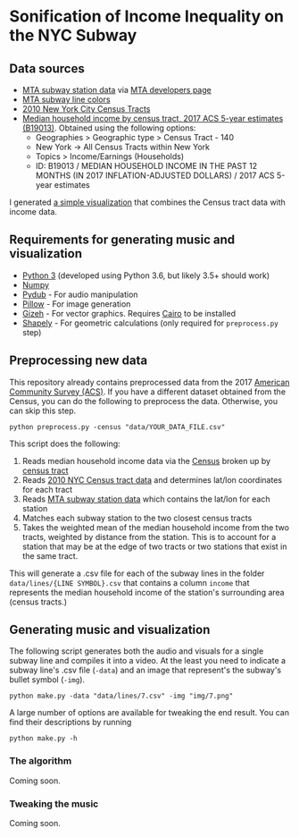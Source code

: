 # Sonification of Income Inequality on the NYC Subway

## Data sources

- [MTA subway station data](http://web.mta.info/developers/data/nyct/subway/Stations.csv) via [MTA developers page](http://web.mta.info/developers/developer-data-terms.html#data)
- [MTA subway line colors](http://web.mta.info/developers/resources/line_colors.htm)
- [2010 New York City Census Tracts](https://data.cityofnewyork.us/City-Government/2010-Census-Tracts/fxpq-c8ku)
- [Median household income by census tract, 2017 ACS 5-year estimates (B19013)](https://factfinder.census.gov/). Obtained using the following options:
   - Geographies > Geographic type > Census Tract - 140
   - New York -> All Census Tracts within New York
   - Topics > Income/Earnings (Households)
   - ID: B19013 / MEDIAN HOUSEHOLD INCOME IN THE PAST 12 MONTHS (IN 2017 INFLATION-ADJUSTED DOLLARS) / 2017 ACS 5-year estimates

I generated [a simple visualization](https://github.com/beefoo/subway-inequality/blob/master/data/2010_Census_Tracts_Income.geojson) that combines the Census tract data with income data.

## Requirements for generating music and visualization

- [Python 3](https://www.python.org/) (developed using Python 3.6, but likely 3.5+ should work)
- [Numpy](https://www.numpy.org/)
- [Pydub](http://pydub.com/) - For audio manipulation
- [Pillow](https://pillow.readthedocs.io/en/stable/) - For image generation
- [Gizeh](https://github.com/Zulko/gizeh) - For vector graphics. Requires [Cairo](https://www.cairographics.org/) to be installed
- [Shapely](https://github.com/Toblerity/Shapely) - For geometric calculations (only required for `preprocess.py` step)

## Preprocessing new data

This repository already contains preprocessed data from the 2017 [American Community Survey (ACS)](https://www.census.gov/programs-surveys/acs). If you have a different dataset obtained from the Census, you can do the following to preprocess the data. Otherwise, you can skip this step.

```
python preprocess.py -census "data/YOUR_DATA_FILE.csv"
```

This script does the following:

1. Reads median household income data via the [Census](https://factfinder.census.gov/) broken up by [census tract](https://en.wikipedia.org/wiki/Census_tract)
1. Reads [2010 NYC Census tract data](https://data.cityofnewyork.us/City-Government/2010-Census-Tracts/fxpq-c8ku) and determines lat/lon coordinates for each tract
1. Reads [MTA subway station data](http://web.mta.info/developers/data/nyct/subway/Stations.csv) which contains the lat/lon for each station
1. Matches each subway station to the two closest census tracts
1. Takes the weighted mean of the median household income from the two tracts, weighted by distance from the station. This is to account for a station that may be at the edge of two tracts or two stations that exist in the same tract.

This will generate a .csv file for each of the subway lines in the folder `data/lines/{LINE SYMBOL}.csv` that contains a column `income` that represents the median household income of the station's surrounding area (census tracts.)

## Generating music and visualization

The following script generates both the audio and visuals for a single subway line and compiles it into a video. At the least you need to indicate a subway line's .csv file (`-data`) and an image that represent's the subway's bullet symbol (`-img`).

```
python make.py -data "data/lines/7.csv" -img "img/7.png"
```

A large number of options are available for tweaking the end result. You can find their descriptions by running

```
python make.py -h
```

### The algorithm

Coming soon.

### Tweaking the music

Coming soon.
